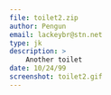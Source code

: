 ```yaml
---
file: toilet2.zip
author: Pengun
email: lackeybr@stn.net
type: jk
description: >
    Another toilet
date: 10/24/99
screenshot: toilet2.gif
---
```

